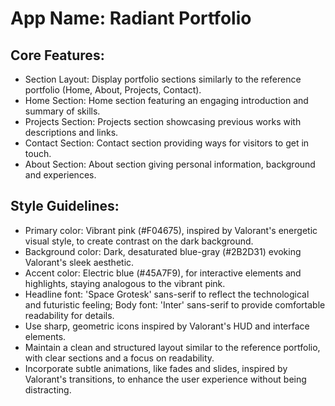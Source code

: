 # **App Name**: Radiant Portfolio

## Core Features:

- Section Layout: Display portfolio sections similarly to the reference portfolio (Home, About, Projects, Contact).
- Home Section: Home section featuring an engaging introduction and summary of skills.
- Projects Section: Projects section showcasing previous works with descriptions and links.
- Contact Section: Contact section providing ways for visitors to get in touch.
- About Section: About section giving personal information, background and experiences.

## Style Guidelines:

- Primary color: Vibrant pink (#F04675), inspired by Valorant's energetic visual style, to create contrast on the dark background.
- Background color: Dark, desaturated blue-gray (#2B2D31) evoking Valorant's sleek aesthetic.
- Accent color: Electric blue (#45A7F9), for interactive elements and highlights, staying analogous to the vibrant pink.
- Headline font: 'Space Grotesk' sans-serif to reflect the technological and futuristic feeling; Body font: 'Inter' sans-serif to provide comfortable readability for details.
- Use sharp, geometric icons inspired by Valorant's HUD and interface elements.
- Maintain a clean and structured layout similar to the reference portfolio, with clear sections and a focus on readability.
- Incorporate subtle animations, like fades and slides, inspired by Valorant's transitions, to enhance the user experience without being distracting.